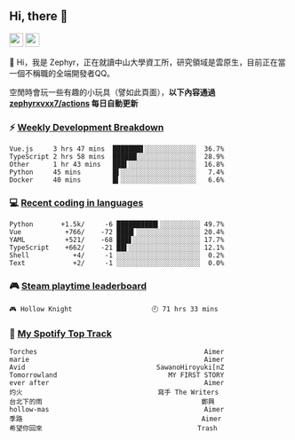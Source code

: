 <!--
**zephyrxvxx7/zephyrxvxx7** is a ✨ _special_ ✨ repository because its `README.md` (this file) appears on your GitHub profile.

Here are some ideas to get you started:

- 🔭 I’m currently working on ...
- 🌱 I’m currently learning ...
- 👯 I’m looking to collaborate on ...
- 🤔 I’m looking for help with ...
- 💬 Ask me about ...
- 📫 How to reach me: ...
- 😄 Pronouns: ...
- ⚡ Fun fact: ...
-->

## Hi, there 👋

<a href="https://www.instagram.com/zephyrxvxx7/"><img src="https://img.shields.io/badge/instagram-3f729b?&style=for-the-badge&logo=instagram&logoColor=white" height=25></a>
<a href="https://zephyrxvxx7.me/"><img src="https://img.shields.io/badge/blog-gray?&style=for-the-badge&logo=hexo&logoColor=white" height=25></a>

👋 Hi，我是 Zephyr，正在就讀中山大學資工所，研究領域是雲原生，目前正在當一個不稱職的全端開發者QQ。

空閒時會玩一些有趣的小玩具（譬如此頁面），**以下內容通過 [zephyrxvxx7/actions](https://github.com/zephyrxvxx7/zephyrxvxx7/actions) 每日自動更新**

### ⚡ [Weekly Development Breakdown](https://gist.github.com/zephyrxvxx7/ee1787313f0772b51494d051b5edde7f)

<!-- code_time start -->

```text
Vue.js     3 hrs 47 mins  ███████▋░░░░░░░░░░░░░  36.7%
TypeScript 2 hrs 58 mins  ██████░░░░░░░░░░░░░░░  28.9%
Other      1 hr 43 mins   ███▌░░░░░░░░░░░░░░░░░  16.8%
Python     45 mins        █▌░░░░░░░░░░░░░░░░░░░   7.4%
Docker     40 mins        █▍░░░░░░░░░░░░░░░░░░░   6.6%
```

<!-- code_time end -->

### 💻 [Recent coding in languages](https://gist.github.com/zephyrxvxx7/08c5ff0fead26978490fef5d749f43ea)

<!-- code_diff start -->

```text
Python       +1.5k/     -6 ██████████▍░░░░░░░░░░ 49.7%
Vue           +766/    -72 ████▎░░░░░░░░░░░░░░░░ 20.4%
YAML          +521/    -68 ███▋░░░░░░░░░░░░░░░░░ 17.7%
TypeScript    +662/    -21 ██▌░░░░░░░░░░░░░░░░░░ 12.1%
Shell           +4/     -1 ░░░░░░░░░░░░░░░░░░░░░  0.2%
Text            +2/     -1 ░░░░░░░░░░░░░░░░░░░░░  0.0%
```

<!-- code_diff end -->

### 🎮 [Steam playtime leaderboard](https://gist.github.com/zephyrxvxx7/f77b8978877f959b69d84723c43a4a64)

<!-- steam_time start -->

```text
🎮 Hollow Knight                    🕘 71 hrs 33 mins
```

<!-- steam_time end -->

### 🎵 [My Spotify Top Track](https://gist.github.com/zephyrxvxx7/fe159fde5ec9ebea27e03dd63a71e78f)

<!-- spotify_track start -->

```text
Torches                                          Aimer
marie                                            Aimer
Avid                                 SawanoHiroyuki[nZ
Tomorrowland                            MY FIRST STORY
ever after                                       Aimer
灼火                                  寫手 The Writers
台北下的雨                                        鄭興
hollow-mas                                       Aimer
季路                                             Aimer
希望你回來                                       Trash
```

<!-- spotify_track end -->

